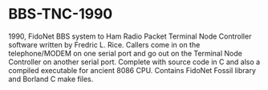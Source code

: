 # BBS-TNC-1990
1990, FidoNet BBS system to Ham Radio Packet Terminal Node Controller software written by Fredric L. Rice. Callers come in on the telephone/MODEM on one serial port and go out on the Terminal Node Controller on another serial port.  Complete with source code in C and also a compiled executable for ancient 8086 CPU. Contains FidoNet Fossil library and Borland C make files.
